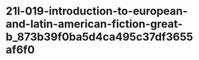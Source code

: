 # 21l-019-introduction-to-european-and-latin-american-fiction-great-b_873b39f0ba5d4ca495c37df3655af6f0